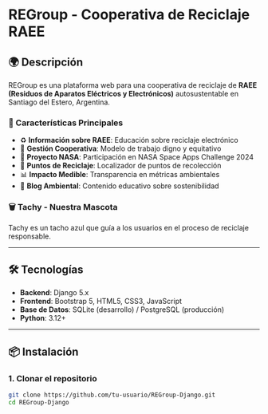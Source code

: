 # REGroup - Cooperativa de Reciclaje RAEE

## 🌍 Descripción

REGroup es una plataforma web para una cooperativa de reciclaje de **RAEE (Residuos de Aparatos Eléctricos y Electrónicos)** autosustentable en Santiago del Estero, Argentina.

### 🎯 Características Principales

- ♻️ **Información sobre RAEE**: Educación sobre reciclaje electrónico
- 🤝 **Gestión Cooperativa**: Modelo de trabajo digno y equitativo
- 🚀 **Proyecto NASA**: Participación en NASA Space Apps Challenge 2024
- 📍 **Puntos de Reciclaje**: Localizador de puntos de recolección
- 📊 **Impacto Medible**: Transparencia en métricas ambientales
- 📝 **Blog Ambiental**: Contenido educativo sobre sostenibilidad

### 🗑️ Tachy - Nuestra Mascota

Tachy es un tacho azul que guía a los usuarios en el proceso de reciclaje responsable.

---

## 🛠️ Tecnologías

- **Backend**: Django 5.x
- **Frontend**: Bootstrap 5, HTML5, CSS3, JavaScript
- **Base de Datos**: SQLite (desarrollo) / PostgreSQL (producción)
- **Python**: 3.12+

---

## 📦 Instalación

### 1. Clonar el repositorio
```bash
git clone https://github.com/tu-usuario/REGroup-Django.git
cd REGroup-Django